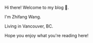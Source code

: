 Hi there! Welcome to my blog 👋.

I'm Zhifang Wang.

Living in Vancouver, BC.

Hope you enjoy what you're reading here!
